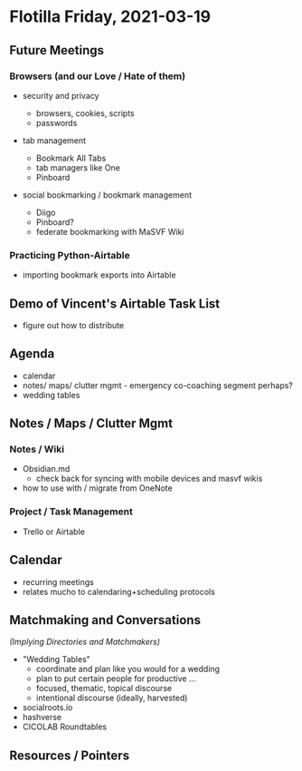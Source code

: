 # Flotilla Friday, 2021-03-19

## Future Meetings

### Browsers (and our Love / Hate of them)

* security and privacy
    * browsers, cookies, scripts
    * passwords

* tab management
    * Bookmark All Tabs
    * tab managers like One
    * Pinboard

* social bookmarking / bookmark management
    * Diigo
    * Pinboard?
    * federate bookmarking with MaSVF Wiki

### Practicing Python-Airtable

* importing bookmark exports into Airtable

## Demo of Vincent's Airtable Task List

* figure out how to distribute

## Agenda

* calendar
* notes/ maps/ clutter mgmt - emergency co-coaching segment perhaps? 
* wedding tables

## Notes / Maps / Clutter Mgmt

### Notes / Wiki

* Obsidian.md
    * check back for syncing with mobile devices and masvf wikis
* how to use with / migrate from OneNote

### Project / Task Management

* Trello or Airtable

## Calendar

* recurring meetings
* relates mucho to calendaring+scheduling protocols

## Matchmaking and Conversations

*(Implying Directories and Matchmakers)*

* "Wedding Tables"
    * coordinate and plan like you would for a wedding
    * plan to put certain people for productive ...
    * focused, thematic, topical discourse
    * intentional discourse (ideally, harvested)
* socialroots.io
* hashverse
* CICOLAB Roundtables

## Resources / Pointers

